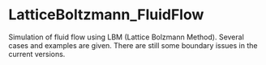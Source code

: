 # LatticeBoltzmann_FluidFlow

Simulation of fluid flow using LBM (Lattice Bolzmann Method). Several cases and examples are given. There are still some boundary issues in the current versions. 
